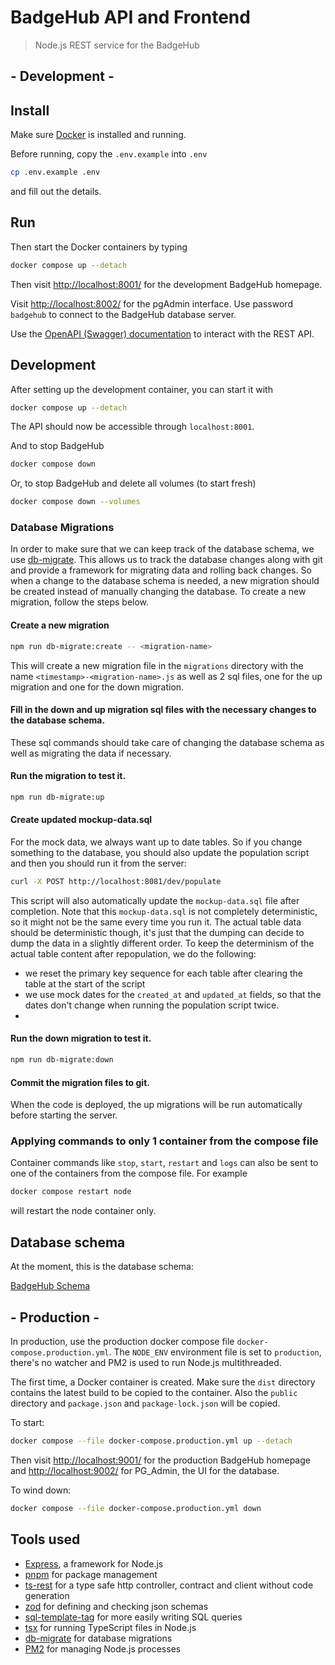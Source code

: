 # BadgeHub API and Frontend

> Node.js REST service for the BadgeHub

## - Development -
## Install

Make sure [Docker](https://www.docker.com/get-started/) is installed and running.

Before running, copy the `.env.example` into `.env`

```bash
cp .env.example .env
```

and fill out the details.

## Run

Then start the Docker containers by typing

```bash
docker compose up --detach
```

Then visit [http://localhost:8001/](http://localhost:8001/) for the development BadgeHub homepage.

Visit [http://localhost:8002/](http://localhost:8002/) for the pgAdmin interface.
Use password `badgehub` to connect to the BadgeHub database server.

Use the [OpenAPI (Swagger) documentation](/openapi) to interact with the REST API.

## Development

After setting up the development container, you can start it with

```bash
docker compose up --detach
```

The API should now be accessible through `localhost:8001`.

And to stop BadgeHub

```bash
docker compose down
```

Or, to stop BadgeHub and delete all volumes (to start fresh)

```bash
docker compose down --volumes
```

### Database Migrations

In order to make sure that we can keep track of the database schema, we use [db-migrate](https://db-migrate.readthedocs.io/en/latest/).
This allows us to track the database changes along with git and provide a framework for migrating data and rolling back changes.
So when a change to the database schema is needed, a new migration should be created instead of manually changing the database.
To create a new migration, follow the steps below.

#### Create a new migration

```bash
npm run db-migrate:create -- <migration-name>
```

This will create a new migration file in the `migrations` directory with the name `<timestamp>-<migration-name>.js` as well as 2 sql files, one for the up migration and one for the down migration.

#### Fill in the down and up migration sql files with the necessary changes to the database schema.

These sql commands should take care of changing the database schema as well as migrating the data if necessary.

#### Run the migration to test it.

```bash
npm run db-migrate:up
```

#### Create updated mockup-data.sql

For the mock data, we always want up to date tables.
So if you change something to the database, you should also update the population script and then you should run it from the server:

```bash
curl -X POST http://localhost:8081/dev/populate
```

This script will also automatically update the `mockup-data.sql` file after completion.
Note that this `mockup-data.sql` is not completely deterministic, so it might not be the same every time you run it.
The actual table data should be deterministic though, it's just that the dumping can decide to dump the data in a slightly different order.
To keep the determinism of the actual table content after repopulation, we do the following:

- we reset the primary key sequence for each table after clearing the table at the start of the script
- we use mock dates for the `created_at` and `updated_at` fields, so that the dates don't change when running the population script twice.
-

#### Run the down migration to test it.

```bash
npm run db-migrate:down
```

#### Commit the migration files to git.

When the code is deployed, the up migrations will be run automatically before starting the server.

### Applying commands to only 1 container from the compose file

Container commands like `stop`, `start`, `restart` and `logs` can also be sent to one of the containers from the compose file. For example

```bash
docker compose restart node
```

will restart the node container only.

## Database schema

At the moment, this is the database schema:

[BadgeHub Schema](https://drawsql.app/teams/badge-team/diagrams/simplified-database)

## - Production -

In production, use the production docker compose file `docker-compose.production.yml`.
The `NODE_ENV` environment file is set to `production`, there's no watcher and
PM2 is used to run Node.js multithreaded.

The first time, a Docker container is created. Make sure the `dist` directory
contains the latest build to be copied to the container.
Also the `public` directory and `package.json` and `package-lock.json` will
be copied.

To start:

```bash
docker compose --file docker-compose.production.yml up --detach
```

Then visit [http://localhost:9001/](http://localhost:9001/) for the production BadgeHub homepage
and [http://localhost:9002/](http://localhost:9002/) for PG_Admin, the UI for the database.

To wind down:

```bash
docker compose --file docker-compose.production.yml down
```

## Tools used

- [Express](https://expressjs.com/), a framework for Node.js
- [pnpm](https://pnpm.io/) for package management
- [ts-rest](https://ts-rest.com/) for a type safe http controller, contract and client without code generation
- [zod](https://github.com/colinhacks/zod) for defining and checking json schemas
- [sql-template-tag](https://github.com/blakeembrey/sql-template-tag) for more easily writing SQL queries
- [tsx](https://tsx.is/) for running TypeScript files in Node.js
- [db-migrate](https://db-migrate.readthedocs.io/en/latest/) for database migrations
- [PM2](https://pm2.keymetrics.io/) for managing Node.js processes
